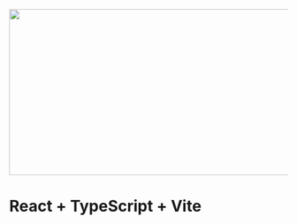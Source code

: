 <a href="https://github.com/devxb/gitanimals">
<img
  src="https://render.gitanimals.org/farms/songwon-sung"
  width="600"
  height="300"
/>
</a>

# React + TypeScript + Vite
